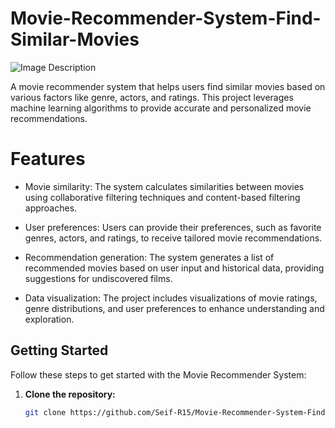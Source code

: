 # Movie-Recommender-System-Find-Similar-Movies

![Image Description](https://production-media.paperswithcode.com/datasets/MovieLens-0000000331-d5657d5d_KgRuquW.jpg)

A movie recommender system that helps users find similar movies based on various factors like genre, actors, and ratings. This project leverages machine learning algorithms to provide accurate and personalized movie recommendations.

# Features
- Movie similarity: The system calculates similarities between movies using collaborative filtering techniques and content-based filtering approaches.

- User preferences: Users can provide their preferences, such as favorite genres, actors, and ratings, to receive tailored movie recommendations.

- Recommendation generation: The system generates a list of recommended movies based on user input and historical data, providing suggestions for undiscovered films.

- Data visualization: The project includes visualizations of movie ratings, genre distributions, and user preferences to enhance understanding and exploration.




## Getting Started

Follow these steps to get started with the Movie Recommender System:

1. **Clone the repository:**
   ```bash
   git clone https://github.com/Seif-R15/Movie-Recommender-System-Find-Similar-Movies.git
